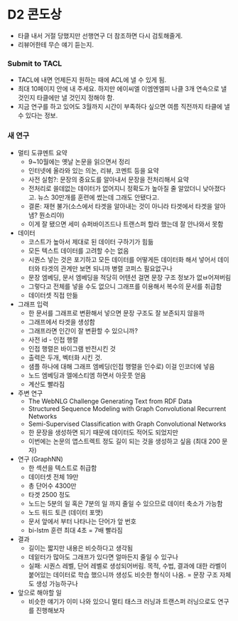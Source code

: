 # D2 콘도상
- 타클 내서 거절 당했지만 선행연구 더 참조하면 다시 검토해줄게.
- 리뷰어한테 무슨 얘기 듣는지.
### Submit to TACL
- TACL에 내면 언제든지 원하는 때에 ACL에 낼 수 있게 됨.
- 최대 10페이지 안에 내 주세요. 하지만 에이씨엘 이엠엔엘피 나클 3개 연속으로 낼 것인지 타클에만 낼 것인지 정해야 함.
- 지금 연구를 하고 있어도 3월까지 시간이 부족하다 싶으면 여름 직전까지 타클에 낼 수 있다는 정보.
### 새 연구
- 멀티 도큐멘트 요약
  - 9~10월에는 옛날 논문을 읽으면서 정리
  - 인터넷에 올라와 있는 의논, 리뷰, 코멘트 등을 요약
  - 사전 실험?: 문장의 중요도를 알아내서 문장을 전처리해서 요약
  - 전처리로 쓸데없는 데이터가 없어지니 정확도가 높아질 줄 알았더니 낮아졌다고. 뉴스 30만개를 훈련에 썼는데 그래도 안됐다고.
  - 결론: 재현 불가(소스에서 타겟을 알아내는 것이 아니라 타겟에서 타겟을 알아냄? 뭔소리야)
  - 이게 잘 됐으면 세미 슈퍼바이즈드나 트랜스퍼 할라 했는데 잘 안나와서 못함
 - 데이터
   - 코스트가 높아서 제대로 된 데이터 구하기가 힘듦
   - 모든 텍스트 데이터를 고려할 수는 없음
   - 시퀀스 넣는 것은 포기하고 모든 데이터를 어떻게든 데이터화 해서 넣어서 데이터와 타겟의 관계만 보면 되니까 병렬 코퍼스 필요없구나
   - 문장 엠베딩, 문서 엠베딩을 적당히 어텐션 걸면 문장 구조 정보가 없ㅂ어져버림
   - 그렇다고 전체를 넣을 수도 없으니 그래프를 이용해서 복수의 문서를 취급함
   - 데이터셋 직접 만듦
- 그래프 입력
  - 한 문서를 그래프로 변환해서 넣으면 문장 구조도 잘 보존되지 않을까
  - 그래프에서 타겟을 생성함
  - 그래프라면 인간이 잘 변환할 수 있으니까?
  - 사전 id - 인접 행렬
  - 인접 행렬은 바이그램 반전시킨 것
  - 출력은 두개, 벡터화 시킨 것.
  - 샘플 하나에 대해 그래프 엠베딩(인접 행렬을 인수로) 이걸 인코더에 넣음
  - 노드 엠베딩과 엘에스티엠 하면서 아웃풋 얻음
  - 계산도 빨라짐
- 주변 연구
  - The WebNLG Challenge Generating Text from RDF Data
  - Structured Sequence Modeling with Graph Convolutional Recurrent Networks
  - Semi-Supervised Classification with Graph Convolutional Networks
  - 한 문장을 생성하면 되기 때문에 데이터도 적어도 되었지만
  - 이번에는 논문의 앱스트렉트 정도 길이 되는 것을 생성하고 싶음 (최대 200 문자)
- 연구 (GraphNN)
  - 한 섹션을 텍스트로 취급함
  - 데이터셋 전체 19만
  - 총 단어수 4300만
  - 타겟 2500 정도
  - 노드는 5분의 일 혹은 7분의 일 까지 줄일 수 있으므로 데이터 축소가 가능함
  - 노드 워드 토큰 (데이터 포맷)
  - 문서 앞에서 부터 나타나는 단어가 앞 번호
  - bi-lstm 훈련 최대 4초 = 7배 빨라짐
- 결과
  - 길이는 짧지만 내용은 비슷하다고 생각됨
  - 데잍터가 많아도 그래프가 있다면 얼마든지 줄일 수 있구나
  - 실패: 시퀀스 레벨, 단어 레벨로 생성되어버림. 목적, 수법, 결과에 대한 라벨이 붙어있는 데이터로 학습 했으니까 생성도 비슷한 형식이 나옴. = 문장 구조 자체도 생성 가능하구나
- 앞으로 해야할 일
  - 비슷한 얘기가 이미 나와 있으니 멀티 태스크 러닝과 트랜스퍼 러닝으로도 연구를 진행해보자